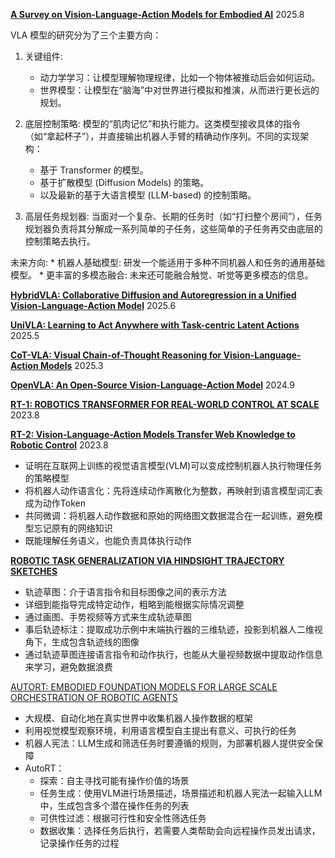 
[**A Survey on Vision-Language-Action Models for Embodied AI**](https://arxiv.org/pdf/2405.14093) 2025.8

VLA 模型的研究分为了三个主要方向：

1.  关键组件: 
    * 动力学学习：让模型理解物理规律，比如一个物体被推动后会如何运动。
    * 世界模型：让模型在“脑海”中对世界进行模拟和推演，从而进行更长远的规划。

2.  底层控制策略: 模型的“肌肉记忆”和执行能力。这类模型接收具体的指令（如“拿起杯子”），并直接输出机器人手臂的精确动作序列。不同的实现架构：
    *   基于 Transformer 的模型。
    *   基于扩散模型 (Diffusion Models) 的策略。
    *   以及最新的基于大语言模型 (LLM-based) 的控制策略。

3.  高层任务规划器: 当面对一个复杂、长期的任务时（如“打扫整个房间”），任务规划器负责将其分解成一系列简单的子任务，这些简单的子任务再交由底层的控制策略去执行。

未来方向:
    *   机器人基础模型: 研发一个能适用于多种不同机器人和任务的通用基础模型。
    *   更丰富的多模态融合: 未来还可能融合触觉、听觉等更多模态的信息。

[**HybridVLA: Collaborative Diffusion and Autoregression in a Unified Vision-Language-Action Model**](https://www.alphaxiv.org/abs/2503.10631) 2025.6

[**UniVLA: Learning to Act Anywhere with Task-centric Latent Actions**](https://www.alphaxiv.org/abs/2505.06111) 2025.5

[**CoT-VLA: Visual Chain-of-Thought Reasoning for Vision-Language-Action Models**](https://www.alphaxiv.org/abs/2503.22020) 2025.3

[**OpenVLA: An Open-Source Vision-Language-Action Model**](https://www.alphaxiv.org/abs/2406.09246) 2024.9

[**RT-1: ROBOTICS TRANSFORMER FOR REAL-WORLD CONTROL AT SCALE**](https://arxiv.org/pdf/2212.06817) 2023.8

[**RT-2: Vision-Language-Action Models Transfer Web Knowledge to Robotic Control**](https://www.alphaxiv.org/abs/2307.15818v1) 2023.8

* 证明在互联网上训练的视觉语言模型(VLM)可以变成控制机器人执行物理任务的策略模型
* 将机器人动作语言化：先将连续动作离散化为整数，再映射到语言模型词汇表成为动作Token
* 共同微调：将机器人动作数据和原始的网络图文数据混合在一起训练，避免模型忘记原有的网络知识
* 既能理解任务语义，也能负责具体执行动作

[**ROBOTIC TASK GENERALIZATION VIA HINDSIGHT TRAJECTORY SKETCHES**](https://www.alphaxiv.org/abs/2311.01977)

* 轨迹草图：介于语言指令和目标图像之间的表示方法
* 详细到能指导完成特定动作，粗略到能根据实际情况调整
* 通过画图、手势视频等方式来生成轨迹草图
* 事后轨迹标注：提取成功示例中末端执行器的三维轨迹，投影到机器人二维视角下，生成包含轨迹线的图像
* 通过轨迹草图连接语言指令和动作执行，也能从大量视频数据中提取动作信息来学习，避免数据浪费

[AUTORT: EMBODIED FOUNDATION MODELS FOR LARGE SCALE ORCHESTRATION OF ROBOTIC AGENTS](https://www.alphaxiv.org/abs/2401.12963)

* 大规模、自动化地在真实世界中收集机器人操作数据的框架
* 利用视觉模型观察环境，利用语言模型自主提出有意义、可执行的任务
* 机器人宪法：LLM生成和筛选任务时要遵循的规则，为部署机器人提供安全保障
* AutoRT：
   * 探索：自主寻找可能有操作价值的场景
   * 任务生成：使用VLM进行场景描述，场景描述和机器人宪法一起输入LLM中，生成包含多个潜在操作任务的列表
   * 可供性过滤：根据可行性和安全性筛选任务
   * 数据收集：选择任务后执行，若需要人类帮助会向远程操作员发出请求，记录操作任务的过程

